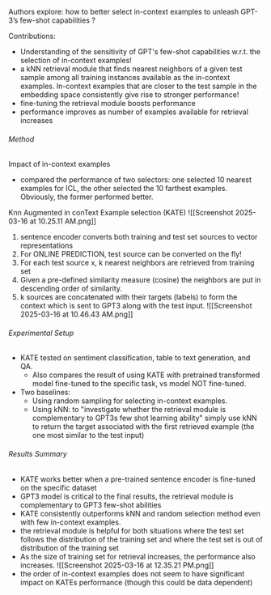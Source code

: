 
Authors explore: how to better select in-context examples to unleash GPT-3’s few-shot capabilities ?

Contributions:
- Understanding of the sensitivity of GPT's few-shot capabilities w.r.t. the selection of in-context examples!
- a kNN retrieval module that finds nearest neighbors of a given test sample among all training instances available as the in-context examples. In-context examples that are closer to the test sample in the embedding space consistently give rise to stronger performance!
- fine-tuning the retrieval module boosts performance
- performance improves as number of examples available for retrieval increases
###### Method
Impact of in-context examples
- compared the performance of two selectors: one selected 10 nearest examples for ICL, the other selected the 10 farthest examples. Obviously, the former performed better.

Knn Augmented in conText Example selection (KATE)
![[Screenshot 2025-03-16 at 10.25.11 AM.png]]
1. sentence encoder converts both training and test set sources to vector representations
2. For ONLINE PREDICTION, test source can be converted on the fly!
3. For each test source x, k nearest neighbors are retrieved from training set
4. Given a pre-defined similarity measure (cosine) the neighbors are put in descending order of similarity.
5. k sources are concatenated with their targets (labels) to form the context which is sent to GPT3 along with the test input.
![[Screenshot 2025-03-16 at 10.46.43 AM.png]]

###### Experimental Setup
- KATE tested on sentiment classification, table to text generation, and QA.
	- Also compares the result of using KATE with pretrained transformed model fine-tuned to the specific task, vs model NOT fine-tuned.
- Two baselines:
	- Using random sampling for selecting in-context examples.
	- Using kNN: to "investigate whether the retrieval module is complementary to GPT3s few shot learning ability" simply use kNN to return the target associated with the first retrieved example (the one most similar to the test input)
###### Results Summary
- KATE works better when a pre-trained sentence encoder is fine-tuned on the specific dataset
- GPT3 model is critical to the final results, the retrieval module is complementary to GPT3 few-shot abilities
- KATE consistently outperforms kNN and random selection method even with few in-context examples.
- the retrieval module is helpful for both situations where the test set follows the distribution of the training set and where the test set is out of distribution of the training set
- As the size of training set for retrieval increases, the performance also increases.
![[Screenshot 2025-03-16 at 12.35.21 PM.png]]
- the order of in-context examples does not seem to have significant impact on KATEs performance (though this could be data dependent)



